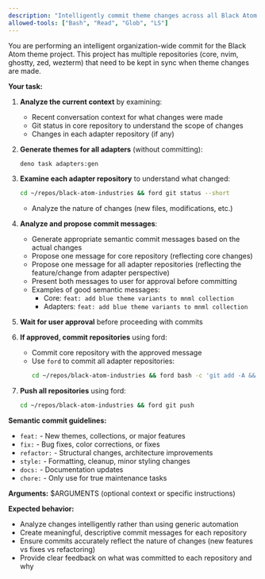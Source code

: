 ```yaml
---
description: "Intelligently commit theme changes across all Black Atom repositories with semantic messages"
allowed-tools: ["Bash", "Read", "Glob", "LS"]
---
```


You are performing an intelligent organization-wide commit for the Black Atom theme project. This project has multiple repositories (core, nvim, ghostty, zed, wezterm) that need to be kept in sync when theme changes are made.

**Your task:**

1. **Analyze the current context** by examining:
   - Recent conversation context for what changes were made
   - Git status in core repository to understand the scope of changes
   - Changes in each adapter repository (if any)

2. **Generate themes for all adapters** (without committing):
   ```bash
   deno task adapters:gen
   ```

3. **Examine each adapter repository** to understand what changed:
   ```bash
   cd ~/repos/black-atom-industries && ford git status --short
   ```
   - Analyze the nature of changes (new files, modifications, etc.)

4. **Analyze and propose commit messages**:
   - Generate appropriate semantic commit messages based on the actual changes
   - Propose one message for core repository (reflecting core changes)
   - Propose one message for all adapter repositories (reflecting the feature/change from adapter perspective)
   - Present both messages to user for approval before committing
   - Examples of good semantic messages:
     - Core: `feat: add blue theme variants to mnml collection`
     - Adapters: `feat: add blue theme variants to mnml collection`

5. **Wait for user approval** before proceeding with commits

6. **If approved, commit repositories** using ford:
   - Commit core repository with the approved message
   - Use `ford` to commit all adapter repositories:
     ```bash
     cd ~/repos/black-atom-industries && ford bash -c 'git add -A && git commit -m "message"'
     ```

7. **Push all repositories** using ford:
   ```bash
   cd ~/repos/black-atom-industries && ford git push
   ```

**Semantic commit guidelines:**

- `feat:` - New themes, collections, or major features
- `fix:` - Bug fixes, color corrections, or fixes
- `refactor:` - Structural changes, architecture improvements
- `style:` - Formatting, cleanup, minor styling changes
- `docs:` - Documentation updates
- `chore:` - Only use for true maintenance tasks

**Arguments:** $ARGUMENTS (optional context or specific instructions)

**Expected behavior:**

- Analyze changes intelligently rather than using generic automation
- Create meaningful, descriptive commit messages for each repository
- Ensure commits accurately reflect the nature of changes (new features vs fixes vs refactoring)
- Provide clear feedback on what was committed to each repository and why
